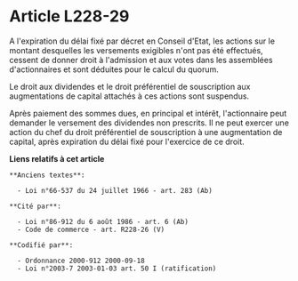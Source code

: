 # Article L228-29

A l'expiration du délai fixé par décret en Conseil d'Etat, les actions sur le montant desquelles les versements exigibles
n'ont pas été effectués, cessent de donner droit à l'admission et aux votes dans les assemblées d'actionnaires et sont
déduites pour le calcul du quorum.

Le droit aux dividendes et le droit préférentiel de souscription aux augmentations de capital attachés à ces actions sont
suspendus.

Après paiement des sommes dues, en principal et intérêt, l'actionnaire peut demander le versement des dividendes non
prescrits. Il ne peut exercer une action du chef du droit préférentiel de souscription à une augmentation de capital, après
expiration du délai fixé pour l'exercice de ce droit.

**Liens relatifs à cet article**

	**Anciens textes**:

	  - Loi n°66-537 du 24 juillet 1966 - art. 283 (Ab)

	**Cité par**:

	  - Loi n°86-912 du 6 août 1986 - art. 6 (Ab)
	  - Code de commerce - art. R228-26 (V)

	**Codifié par**:

	  - Ordonnance 2000-912 2000-09-18
	  - Loi n°2003-7 2003-01-03 art. 50 I (ratification)

